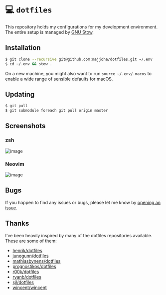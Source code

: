 # 💻 `dotfiles`
This repository holds my configurations for my development environment. The
entire setup is managed by [GNU Stow](https://www.gnu.org/software/stow/).

## Installation
```bash
$ git clone --recursive git@github.com:majjoha/dotfiles.git ~/.env
$ cd ~/.env && stow .
```

On a new machine, you might also want to run `source ~/.env/.macos` to enable a
wide range of sensible defaults for macOS.

## Updating
```bash
$ git pull
$ git submodule foreach git pull origin master
```

## Screenshots
### zsh
![image](https://duaw26jehqd4r.cloudfront.net/items/2t2p2z030i2E1r1K1J1T/1.png)

### Neovim
![image](https://duaw26jehqd4r.cloudfront.net/items/2k332c3f0H1k0L0G3P42/2.png)

## Bugs
If you happen to find any issues or bugs, please let me know by
[opening an issue](https://github.com/majjoha/dotfiles/issues).

## Thanks
I've been heavily inspired by many of the dotfiles repositories available.
These are some of them:

* [henrik/dotfiles](https://github.com/henrik/dotfiles)
* [junegunn/dotfiles](https://github.com/junegunn/dotfiles)
* [mathiasbynens/dotfiles](https://github.com/mathiasbynens/dotfiles)
* [prognostikos/dotfiles](https://github.com/prognostikos/dotfiles)
* [r00k/dotfiles](https://github.com/r00k/dotfiles)
* [ryanb/dotfiles](https://github.com/ryanb/dotfiles)
* [sjl/dotfiles](https://bitbucket.org/sjl/dotfiles/src)
* [wincent/wincent](https://github.com/wincent/wincent)
